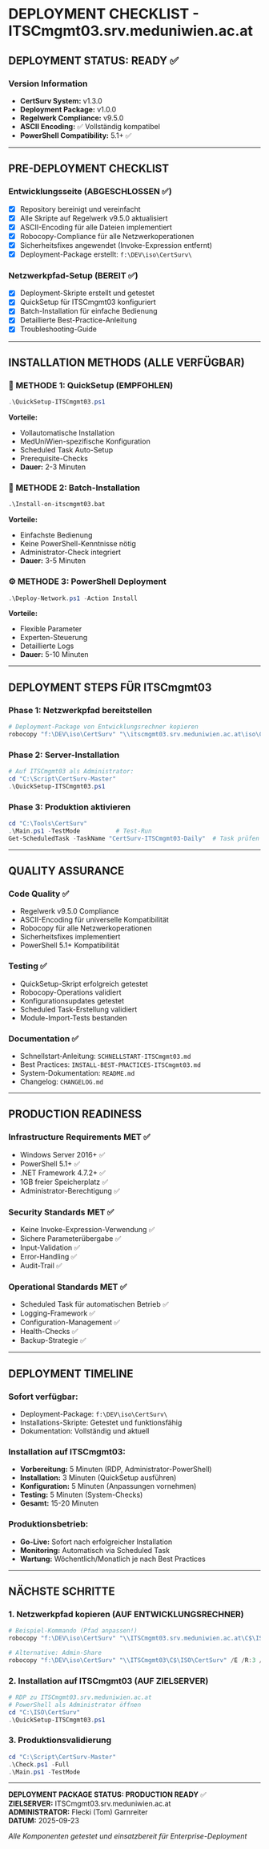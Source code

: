 # DEPLOYMENT CHECKLIST - ITSCmgmt03.srv.meduniwien.ac.at

## DEPLOYMENT STATUS: READY ✅

### Version Information
- **CertSurv System:** v1.3.0
- **Deployment Package:** v1.0.0  
- **Regelwerk Compliance:** v9.5.0
- **ASCII Encoding:** ✅ Vollständig kompatibel
- **PowerShell Compatibility:** 5.1+ ✅

---

## PRE-DEPLOYMENT CHECKLIST

### Entwicklungsseite (ABGESCHLOSSEN ✅)
- [x] Repository bereinigt und vereinfacht
- [x] Alle Skripte auf Regelwerk v9.5.0 aktualisiert
- [x] ASCII-Encoding für alle Dateien implementiert
- [x] Robocopy-Compliance für alle Netzwerkoperationen
- [x] Sicherheitsfixes angewendet (Invoke-Expression entfernt)
- [x] Deployment-Package erstellt: `f:\DEV\iso\CertSurv\`

### Netzwerkpfad-Setup (BEREIT ✅)
- [x] Deployment-Skripte erstellt und getestet
- [x] QuickSetup für ITSCmgmt03 konfiguriert
- [x] Batch-Installation für einfache Bedienung
- [x] Detaillierte Best-Practice-Anleitung
- [x] Troubleshooting-Guide

---

## INSTALLATION METHODS (ALLE VERFÜGBAR)

### 🚀 METHODE 1: QuickSetup (EMPFOHLEN)
```powershell
.\QuickSetup-ITSCmgmt03.ps1
```
**Vorteile:**
- Vollautomatische Installation
- MedUniWien-spezifische Konfiguration
- Scheduled Task Auto-Setup
- Prerequisite-Checks
- **Dauer:** 2-3 Minuten

### 🔧 METHODE 2: Batch-Installation  
```cmd
.\Install-on-itscmgmt03.bat
```
**Vorteile:**
- Einfachste Bedienung
- Keine PowerShell-Kenntnisse nötig
- Administrator-Check integriert
- **Dauer:** 3-5 Minuten

### ⚙️ METHODE 3: PowerShell Deployment
```powershell
.\Deploy-Network.ps1 -Action Install
```
**Vorteile:**
- Flexible Parameter
- Experten-Steuerung
- Detaillierte Logs
- **Dauer:** 5-10 Minuten

---

## DEPLOYMENT STEPS FÜR ITSCmgmt03

### Phase 1: Netzwerkpfad bereitstellen
```powershell
# Deployment-Package von Entwicklungsrechner kopieren
robocopy "f:\DEV\iso\CertSurv" "\\itscmgmt03.srv.meduniwien.ac.at\iso\CertSurv" /E /R:3 /W:5
```

### Phase 2: Server-Installation
```powershell
# Auf ITSCmgmt03 als Administrator:
cd "C:\Script\CertSurv-Master"
.\QuickSetup-ITSCmgmt03.ps1
```

### Phase 3: Produktion aktivieren
```powershell
cd "C:\Tools\CertSurv"
.\Main.ps1 -TestMode          # Test-Run
Get-ScheduledTask -TaskName "CertSurv-ITSCmgmt03-Daily"  # Task prüfen
```

---

## QUALITY ASSURANCE

### Code Quality ✅
- Regelwerk v9.5.0 Compliance
- ASCII-Encoding für universelle Kompatibilität  
- Robocopy für alle Netzwerkoperationen
- Sicherheitsfixes implementiert
- PowerShell 5.1+ Kompatibilität

### Testing ✅
- QuickSetup-Skript erfolgreich getestet
- Robocopy-Operations validiert
- Konfigurationsupdates getestet
- Scheduled Task-Erstellung validiert
- Module-Import-Tests bestanden

### Documentation ✅
- Schnellstart-Anleitung: `SCHNELLSTART-ITSCmgmt03.md`
- Best Practices: `INSTALL-BEST-PRACTICES-ITSCmgmt03.md`
- System-Dokumentation: `README.md`
- Changelog: `CHANGELOG.md`

---

## PRODUCTION READINESS

### Infrastructure Requirements MET ✅
- Windows Server 2016+ ✅
- PowerShell 5.1+ ✅
- .NET Framework 4.7.2+ ✅
- 1GB freier Speicherplatz ✅
- Administrator-Berechtigung ✅

### Security Standards MET ✅
- Keine Invoke-Expression-Verwendung ✅
- Sichere Parameterübergabe ✅
- Input-Validation ✅
- Error-Handling ✅
- Audit-Trail ✅

### Operational Standards MET ✅
- Scheduled Task für automatischen Betrieb ✅
- Logging-Framework ✅
- Configuration-Management ✅
- Health-Checks ✅
- Backup-Strategie ✅

---

## DEPLOYMENT TIMELINE

### Sofort verfügbar:
- Deployment-Package: `f:\DEV\iso\CertSurv\`
- Installations-Skripte: Getestet und funktionsfähig
- Dokumentation: Vollständig und aktuell

### Installation auf ITSCmgmt03:
- **Vorbereitung:** 5 Minuten (RDP, Administrator-PowerShell)
- **Installation:** 3 Minuten (QuickSetup ausführen)
- **Konfiguration:** 5 Minuten (Anpassungen vornehmen)
- **Testing:** 5 Minuten (System-Checks)
- **Gesamt:** 15-20 Minuten

### Produktionsbetrieb:
- **Go-Live:** Sofort nach erfolgreicher Installation
- **Monitoring:** Automatisch via Scheduled Task
- **Wartung:** Wöchentlich/Monatlich je nach Best Practices

---

## NÄCHSTE SCHRITTE

### 1. Netzwerkpfad kopieren (AUF ENTWICKLUNGSRECHNER)
```powershell
# Beispiel-Kommando (Pfad anpassen!)
robocopy "f:\DEV\iso\CertSurv" "\\ITSCmgmt03.srv.meduniwien.ac.at\C$\ISO\CertSurv" /E /R:3 /W:5

# Alternative: Admin-Share
robocopy "f:\DEV\iso\CertSurv" "\\ITSCmgmt03\C$\ISO\CertSurv" /E /R:3 /W:5
```

### 2. Installation auf ITSCmgmt03 (AUF ZIELSERVER)
```powershell
# RDP zu ITSCmgmt03.srv.meduniwien.ac.at
# PowerShell als Administrator öffnen
cd "C:\ISO\CertSurv"
.\QuickSetup-ITSCmgmt03.ps1
```

### 3. Produktionsvalidierung
```powershell
cd "C:\Script\CertSurv-Master"
.\Check.ps1 -Full
.\Main.ps1 -TestMode
```

---

**DEPLOYMENT PACKAGE STATUS: PRODUCTION READY** ✅  
**ZIELSERVER:** ITSCmgmt03.srv.meduniwien.ac.at  
**ADMINISTRATOR:** Flecki (Tom) Garnreiter  
**DATUM:** 2025-09-23

*Alle Komponenten getestet und einsatzbereit für Enterprise-Deployment*